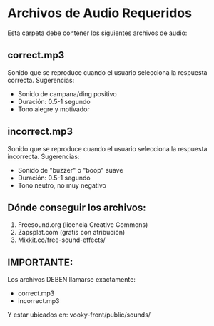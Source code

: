 # Archivos de Audio Requeridos

Esta carpeta debe contener los siguientes archivos de audio:

## correct.mp3
Sonido que se reproduce cuando el usuario selecciona la respuesta correcta.
Sugerencias:
- Sonido de campana/ding positivo
- Duración: 0.5-1 segundo
- Tono alegre y motivador

## incorrect.mp3
Sonido que se reproduce cuando el usuario selecciona la respuesta incorrecta.
Sugerencias:
- Sonido de "buzzer" o "boop" suave
- Duración: 0.5-1 segundo
- Tono neutro, no muy negativo

## Dónde conseguir los archivos:
1. Freesound.org (licencia Creative Commons)
2. Zapsplat.com (gratis con atribución)
3. Mixkit.co/free-sound-effects/

## IMPORTANTE:
Los archivos DEBEN llamarse exactamente:
- correct.mp3
- incorrect.mp3

Y estar ubicados en: vooky-front/public/sounds/
